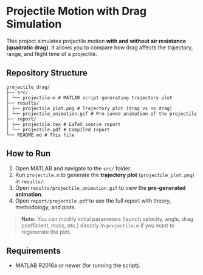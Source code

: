 # Projectile Motion with Drag Simulation

This project simulates projectile motion **with and without air resistance (quadratic drag)**.
It allows you to compare how drag affects the trajectory, range, and flight time of a projectile.


## Repository Structure
```
projectile_drag/
├── src/
│ └── projectile.m # MATLAB script generating trajectory plot
├── results/
│ ├── projectile_plot.png # Trajectory plot (drag vs no drag)
│ └── projectile_animation.gif # Pre-saved animation of the projectile
├── report/
│ ├── projectile.tex # LaTeX source report
│ └── projectile.pdf # Compiled report
└── README.md # This file
```

## How to Run 

1. Open MATLAB and navigate to the `src/` folder.
2. Run `projectile.m` to generate the **trajectory plot** (`projectile_plot.png`) in `results/`. 
3. Open `results/projectile_animation.gif` to view the **pre-generated animation**. 
4. Open `report/projectile.pdf` to see the full report with theory, methodology, and plots. 

> **Note:** You can modify initial parameters (launch velocity, angle, drag coefficient, mass, etc.)
> directly in `projectile.m` if you want to regenerate the plot.


## Requirements

- MATLAB R2016a or newer (for running the script). 

